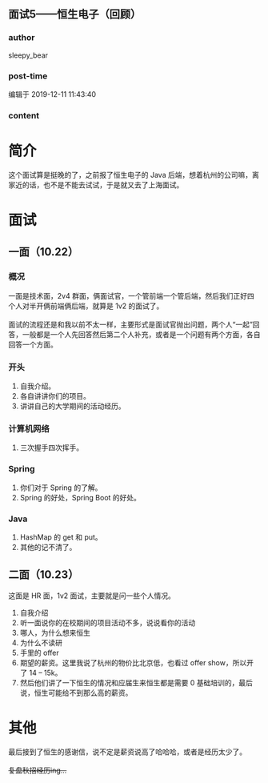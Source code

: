 ## 面试5——恒生电子（回顾）
### author 
sleepy_bear
### post-time 

编辑于  2019-12-11 11:43:40
### content 
<div class="post-topic-des nc-post-content">
 <h1>
  简介
 </h1>
 <div>
  这个面试算是挺晚的了，之前报了恒生电子的 Java 后端，想着杭州的公司嘛，离家近的话，也不是不能去试试，于是就又去了上海面试。
 </div>
 <h1>
  面试
 </h1>
 <h2>
  一面（10.22）
 </h2>
 <h3>
  概况
 </h3>
 <div>
  一面是技术面，2v4 群面，俩面试官，一个管前端一个管后端，然后我们正好四个人对半开俩前端俩后端，就算是 1v2 的面试了。
 </div>
 <div>
  <br/>
 </div>
 <div>
  面试的流程还是和我以前不太一样，主要形式是面试官抛出问题，两个人“一起”回答，一般都是一个人先回答然后第二个人补充，或者是一个问题有两个方面，各自回答一个方面。
 </div>
 <h3>
  开头
 </h3>
 <ol>
  <li>
   自我介绍。
  </li>
  <li>
   各自讲讲你们的项目。
  </li>
  <li>
   讲讲自己的大学期间的活动经历。
  </li>
 </ol>
 <h3>
  计算机网络
 </h3>
 <ol>
  <li>
   三次握手四次挥手。
  </li>
 </ol>
 <h3>
  Spring
 </h3>
 <ol>
  <li>
   你们对于 Spring 的了解。
  </li>
  <li>
   Spring 的好处，Spring Boot 的好处。
  </li>
 </ol>
 <h3>
  Java
 </h3>
 <ol>
  <li>
   HashMap 的 get 和 put。
  </li>
  <li>
   其他的记不清了。
  </li>
 </ol>
 <h2>
  二面（10.23）
 </h2>
 这面是 HR 面，1v2 面试，主要就是问一些个人情况。
 <br/>
 <ol>
  <li>
   自我介绍
  </li>
  <li>
   听一面说你的在校期间的项目活动不多，说说看你的活动
  </li>
  <li>
   哪人，为什么想来恒生
  </li>
  <li>
   为什么不读研
  </li>
  <li>
   手里的 offer
  </li>
  <li>
   期望的薪资。这里我说了杭州的物价比北京低，也看过 offer show，所以开了 14 – 15k。
  </li>
  <li>
   然后他们讲了一下恒生的情况和应届生来恒生都是需要 0 基础培训的，最后说，恒生可能给不到那么高的薪资。
  </li>
 </ol>
 <h1>
  其他
 </h1>
 <div>
  最后接到了恒生的感谢信，说不定是薪资说高了哈哈哈，或者是经历太少了。
 </div>
 <div>
  <br/>
 </div>
 <div>
  <del>
   复盘秋招经历ing...
  </del>
 </div>
</div>
